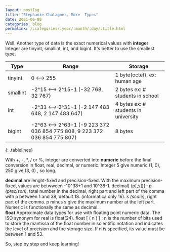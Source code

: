 ```yaml
---
layout: postlog
title: "Stephanie Chatagner, More  Types"
date: 2021-06-08
categories: blog
permalink: /:categories/:year/:month/:day/:title.html
---
```


Well. 
Another type of data is the exact numerical values with **integer**. Integer are tinyint, smallint, int, and bigint. It's better to use the smallest type.
<style>
.tablelines table {
        border: 1px solid black;
        }, .tablelines td , .tablelines th 
</style>
|Type     |Range                                                                     |Storage                               | 
|-|-|-|
|tinyint  |0 <--> 255                                                                |1 byte(octet), ex: human age          |
|smallint |-2^15 <--> 2^15-1 (-32 768, 32 767)                                       |2 bytes ex: # students in school      |
|int      |-2^31 <--> 2^31-1 (-2 147 483 648, 2 147 483 647)                         |4 bytes ex: # students in university  |
|bigint   |-2^63 <--> 2^63-1 (-9 223 372 036 854 775 808, 9 223 372 036 854 775 807) |8 bytes|
{: .tablelines}

With +, -, \*, / or %, integer are converted into **numeric** before the final conversion in float, real, decimal, or numeric. Integer 5 give numeric (1, 0), 250 give (3, 0) , so long.

**decimal** are lenght-fixed and precision-fixed. With the maximum precision-fixed, values are betwween -10^38+1 and 10^38-1. decimal[ (p[,s])] : *p (precison)*, total number in the decimal, right part and left part of the comma with p between 1 and 38, default 18. (informatica only 16). *s (scale)*, right part of the comma. p minus s give the maximum number at the left part. Numeric is functionally the same as decimal.   
**float** Approximate data types for use with floating point numeric data. The ISO synonym for real is float(24). float [ ( n ) ] : n is the number of bits used to store the mantissa of the float number in scientific notation and indicates the level of precision and the storage size. If n is specified, its value must be between 1 and 53.    

So, step by step and keep learning!
